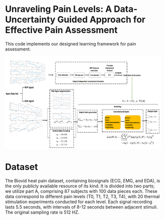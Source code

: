 #  Unraveling Pain Levels: A Data-Uncertainty Guided Approach for Effective Pain Assessment

This code implements our designed learning framework for pain assessment.

<img src="plots/arch.png"  width="600" height="300">

# Dataset
The Biovid heat pain dataset, containing biosignals (ECG, EMG, and EDA), is the only publicly available resource of its kind. It is divided into two parts; we utilize part A, comprising 87 subjects with 100 data pieces each. These data correspond to different pain levels (T0, T1, T2, T3, T4), with 20 thermal stimulation experiments conducted for each level. Each signal recording lasts 5.5 seconds, with intervals of 8-12 seconds between adjacent stimuli. The original sampling rate is 512 HZ.
